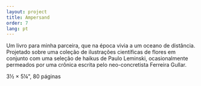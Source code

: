 ```yaml
---
layout: project
title: Ampersand
order: 7
lang: pt
---
```


Um livro para minha parceira, que na época vivia a um oceano de distância. Projetado sobre uma coleção de ilustrações científicas de flores em conjunto com uma seleção de haikus de Paulo Leminski, ocasionalmente permeados por uma crônica escrita pelo neo-concretista Ferreira Gullar.

<p class="specifications">3½ × 5¼", 80 páginas</p>